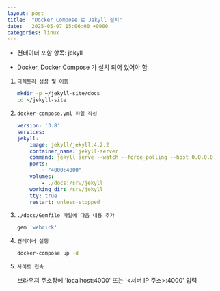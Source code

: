 ```yaml
---
layout: post
title:  "Docker Compose 로 Jekyll 설치"
date:   2025-05-07 15:06:00 +0900
categories: linux
---
```

- 컨테이너 포함 항목: jekyll

- Docker, Docker Compose 가 설치 되어 있어야 함

1. `디렉토리 생성 및 이동`

    ```bash
    mkdir -p ~/jekyll-site/docs
    cd ~/jekyll-site
    ```

2. `docker-compose.yml 파일 작성`

    ```yaml
    version: '3.8'
    services:
    jekyll:
        image: jekyll/jekyll:4.2.2
        container_name: jekyll-server
        command: jekyll serve --watch --force_polling --host 0.0.0.0
        ports:
            - "4000:4000"
        volumes:
            - ./docs:/srv/jekyll
        working_dir: /srv/jekyll
        tty: true
        restart: unless-stopped
    ```

3. `./docs/Gemfile 파일에 다음 내용 추가`

    ```ruby
    gem 'webrick'
    ```

4. `컨테이너 실행`

    ```bash
    docker-compose up -d
    ```

5. `사이트 접속`

    브라우저 주소창에 'localhost:4000' 또는 '<서버 IP 주소>:4000' 입력